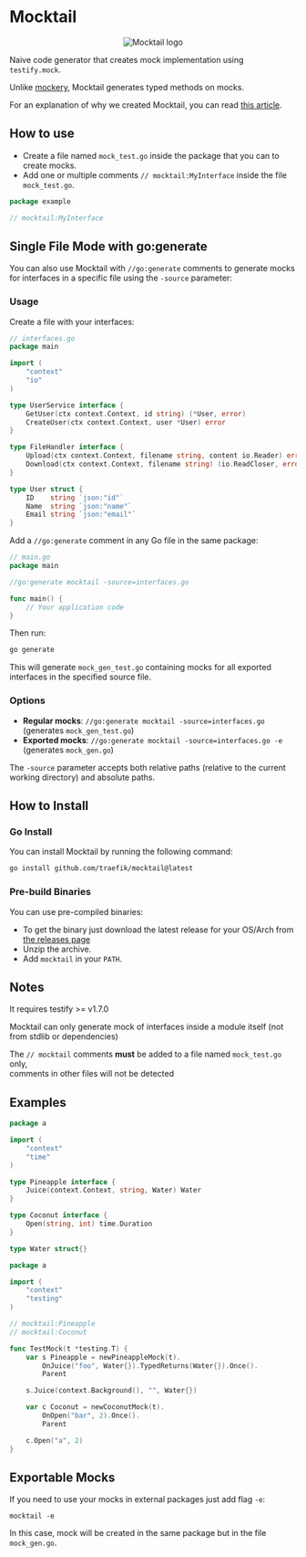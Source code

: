 # Mocktail

<p align="center">
    <picture>
      <source media="(prefers-color-scheme: dark)" srcset="./mocktail-dark.png">
      <source media="(prefers-color-scheme: light)" srcset="./mocktail.png">
      <img alt="Mocktail logo" src="./mocktail.png">
    </picture>
</p>

Naive code generator that creates mock implementation using `testify.mock`.

Unlike [mockery](https://github.com/vektra/mockery), Mocktail generates typed methods on mocks.

For an explanation of why we created Mocktail, you can read [this article](https://traefik.io/blog/mocktail-the-mock-generator-for-strongly-typed-mocks/).

## How to use

- Create a file named `mock_test.go` inside the package that you can to create mocks.
- Add one or multiple comments `// mocktail:MyInterface` inside the file `mock_test.go`.

```go
package example

// mocktail:MyInterface

```

## Single File Mode with go:generate

You can also use Mocktail with `//go:generate` comments to generate mocks for interfaces in a specific file using the `-source` parameter:

### Usage

Create a file with your interfaces:

```go
// interfaces.go
package main

import (
	"context"
	"io"
)

type UserService interface {
	GetUser(ctx context.Context, id string) (*User, error)
	CreateUser(ctx context.Context, user *User) error
}

type FileHandler interface {
	Upload(ctx context.Context, filename string, content io.Reader) error
	Download(ctx context.Context, filename string) (io.ReadCloser, error)
}

type User struct {
	ID    string `json:"id"`
	Name  string `json:"name"`
	Email string `json:"email"`
}
```

Add a `//go:generate` comment in any Go file in the same package:

```go
// main.go
package main

//go:generate mocktail -source=interfaces.go

func main() {
	// Your application code
}
```

Then run:

```bash
go generate
```

This will generate `mock_gen_test.go` containing mocks for all exported interfaces in the specified source file.

### Options

- **Regular mocks**: `//go:generate mocktail -source=interfaces.go` (generates `mock_gen_test.go`)
- **Exported mocks**: `//go:generate mocktail -source=interfaces.go -e` (generates `mock_gen.go`)

The `-source` parameter accepts both relative paths (relative to the current working directory) and absolute paths.

## How to Install

### Go Install

You can install Mocktail by running the following command:

```bash
go install github.com/traefik/mocktail@latest
```

### Pre-build Binaries

You can use pre-compiled binaries:

* To get the binary just download the latest release for your OS/Arch from [the releases page](https://github.com/paperballs/mocktail/releases)
* Unzip the archive.
* Add `mocktail` in your `PATH`.

## Notes

It requires testify >= v1.7.0

Mocktail can only generate mock of interfaces inside a module itself (not from stdlib or dependencies)

The `// mocktail` comments **must** be added to a file named `mock_test.go` only,  
comments in other files will not be detected

## Examples

```go
package a

import (
	"context"
	"time"
)

type Pineapple interface {
	Juice(context.Context, string, Water) Water
}

type Coconut interface {
	Open(string, int) time.Duration
}

type Water struct{}
```

```go
package a

import (
	"context"
	"testing"
)

// mocktail:Pineapple
// mocktail:Coconut

func TestMock(t *testing.T) {
	var s Pineapple = newPineappleMock(t).
		OnJuice("foo", Water{}).TypedReturns(Water{}).Once().
		Parent

	s.Juice(context.Background(), "", Water{})

	var c Coconut = newCoconutMock(t).
		OnOpen("bar", 2).Once().
		Parent

	c.Open("a", 2)
}
```

## Exportable Mocks

If you need to use your mocks in external packages just add flag `-e`:

```shell
mocktail -e
```

In this case, mock will be created in the same package but in the file `mock_gen.go`.

<!--

Replacement pattern:
```
([.\s]On)\("([^"]+)",?

$1$2(
```

-->
